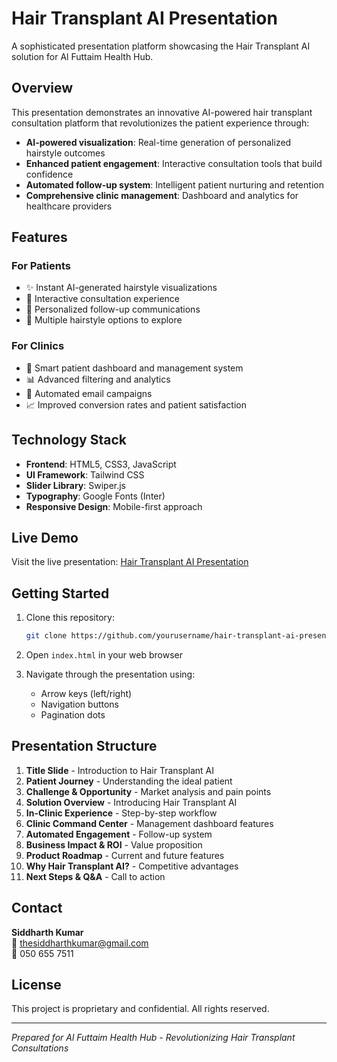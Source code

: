 # Hair Transplant AI Presentation

A sophisticated presentation platform showcasing the Hair Transplant AI solution for Al Futtaim Health Hub.

## Overview

This presentation demonstrates an innovative AI-powered hair transplant consultation platform that revolutionizes the patient experience through:

- **AI-powered visualization**: Real-time generation of personalized hairstyle outcomes
- **Enhanced patient engagement**: Interactive consultation tools that build confidence
- **Automated follow-up system**: Intelligent patient nurturing and retention
- **Comprehensive clinic management**: Dashboard and analytics for healthcare providers

## Features

### For Patients
- ✨ Instant AI-generated hairstyle visualizations
- 📱 Interactive consultation experience
- 📧 Personalized follow-up communications
- 🎯 Multiple hairstyle options to explore

### For Clinics
- 🎯 Smart patient dashboard and management system
- 📊 Advanced filtering and analytics
- 🤖 Automated email campaigns
- 📈 Improved conversion rates and patient satisfaction

## Technology Stack

- **Frontend**: HTML5, CSS3, JavaScript
- **UI Framework**: Tailwind CSS
- **Slider Library**: Swiper.js
- **Typography**: Google Fonts (Inter)
- **Responsive Design**: Mobile-first approach

## Live Demo

Visit the live presentation: [Hair Transplant AI Presentation](https://yourusername.github.io/hair-transplant-ai-presentation/)

## Getting Started

1. Clone this repository:
   ```bash
   git clone https://github.com/yourusername/hair-transplant-ai-presentation.git
   ```

2. Open `index.html` in your web browser

3. Navigate through the presentation using:
   - Arrow keys (left/right)
   - Navigation buttons
   - Pagination dots

## Presentation Structure

1. **Title Slide** - Introduction to Hair Transplant AI
2. **Patient Journey** - Understanding the ideal patient
3. **Challenge & Opportunity** - Market analysis and pain points
4. **Solution Overview** - Introducing Hair Transplant AI
5. **In-Clinic Experience** - Step-by-step workflow
6. **Clinic Command Center** - Management dashboard features
7. **Automated Engagement** - Follow-up system
8. **Business Impact & ROI** - Value proposition
9. **Product Roadmap** - Current and future features
10. **Why Hair Transplant AI?** - Competitive advantages
11. **Next Steps & Q&A** - Call to action

## Contact

**Siddharth Kumar**  
📧 thesiddharthkumar@gmail.com  
📱 050 655 7511

## License

This project is proprietary and confidential. All rights reserved.

---

*Prepared for Al Futtaim Health Hub - Revolutionizing Hair Transplant Consultations*
